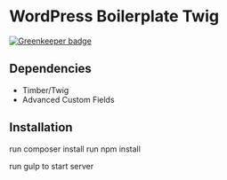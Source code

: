 # WordPress Boilerplate Twig

[![Greenkeeper badge](https://badges.greenkeeper.io/Beth3346/wordpress-boilerplate-twig.svg)](https://greenkeeper.io/)


## Dependencies

* Timber/Twig
* Advanced Custom Fields

## Installation

run composer install
run npm install

run gulp to start server

